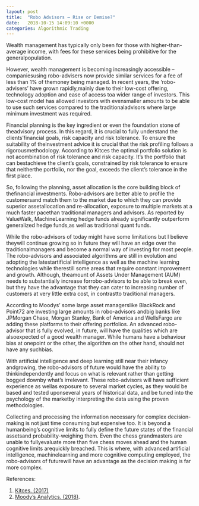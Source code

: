 ```yaml
---
layout: post
title:  "Robo Advisors – Rise or Demise?"
date:   2018-10-15 14:09:10 +0000
categories: Algorithmic Trading
---
```

Wealth management has typically only been for those with higher-than-average income, with fees for these services being prohibitive for the generalpopulation.
  
However, wealth management is becoming increasingly accessible – companiesusing robo-advisers now provide similar services for a fee of less than 1% of themoney being managed. In recent years, the ‘robo-advisers’ have grown rapidly,mainly due to their low-cost offering, technology adoption and ease of access toa wider range of investors. This low-cost model has allowed investors with evensmaller amounts to be able to use such services compared to the traditionaladvisors where large minimum investment was required.
  
Financial planning is the key ingredient or even the foundation stone of theadvisory process. In this regard, it is crucial to fully understand the clients’financial goals, risk capacity and risk tolerance. To ensure the suitability of theinvestment advice it is crucial that the risk profiling follows a rigorousmethodology. According to Kitces the optimal portfolio solution is not acombination of risk tolerance and risk capacity. It’s the portfolio that can bestachieve the client’s goals, constrained by risk tolerance to ensure that neitherthe portfolio, nor the goal, exceeds the client’s tolerance in the first place.

So, following the planning, asset allocation is the core building block of thefinancial investments. Robo-advisors are better able to profile the customersand match them to the market due to which they can provide superior assetallocation and re-allocation, exposure to multiple markets at a much faster pacethan traditional managers and advisors. As reported by ValueWalk, MachineLearning hedge funds already significantly outperform generalized hedge funds,as well as traditional quant funds.

While the robo-advisors of today might have some limitations but I believe theywill continue growing so in future they will have an edge over the traditionalmanagers and become a normal way of investing for most people. The robo-advisors and associated algorithms are still in evolution and adopting the latestartificial intelligence as well as the machine learning technologies while therestill some areas that require constant improvement and growth. Although, theamount of Assets Under Management (AUM) needs to substantially increase forrobo-advisors to be able to break even, but they have the advantage that they can cater to increasing number of customers at very little extra cost, in contrastto traditional managers.

According to Moodys’ some large asset managerslike BlackRock and Point72 are investing large amounts in robo-advisors andbig banks like JPMorgan Chase, Morgan Stanley, Bank of America and WellsFargo are adding these platforms to their offering portfolios. An advanced robo-advisor that is fully evolved, in future, will have the qualities which are alsoexpected of a good wealth manager. While humans have a behaviour bias at onepoint or the other, the algorithm on the other hand, should not have any suchbias.

With artificial intelligence and deep learning still near their infancy andgrowing, the robo-advisors of future would have the ability to thinkindependently and focus on what is relevant rather than getting bogged downby what’s irrelevant. These robo-advisors will have sufficient experience as wellas exposure to several market cycles, as they would be based and tested uponseveral years of historical data, and be tuned into the psychology of the marketby interpreting the data using the proven methodologies.

Collecting and processing the information necessary for complex decision-making is not just time consuming but expensive too. It is beyond a humanbeing’s cognitive limits to fully define the future states of the financial assetsand probability-weighing them. Even the chess grandmasters are unable to fullyevaluate more than five chess moves ahead and the human cognitive limits arequickly breached. This is where, with advanced artificial intelligence, machinelearning and more cognitive computing employed, the robo-advisors of futurewill have an advantage as the decision making is far more complex.


References:
1. [Kitces. (2017)][Separating-Risk-Tolerance-From-Risk-Capacity] 
2. [Moody’s Analytics. (2018)][Robo-advisors-A-Buzzword-or-Future-of-Investing]. 

[Separating-Risk-Tolerance-From-Risk-Capacity]: https://www.kitces.com/blog/separating-risk-tolerance-from-risk-capacity-just-because-you-can-afford-to-take-risk-doesnt-mean-you-should/
[Robo-advisors-A-Buzzword-or-Future-of-Investing]:   https://www.acuitykp.com/blog/robo-advisors-a-buzzword-or-the-future-of-investing/
